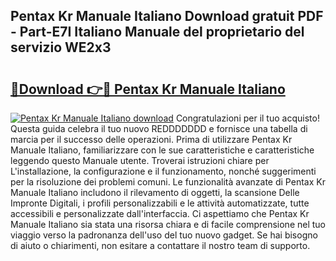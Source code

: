 ## Pentax Kr Manuale Italiano Download gratuit PDF - Part-E7I Italiano Manuale del proprietario del servizio WE2x3

# <h2><a href="http://dfg0l0.blite.top/?on=Pentax+Kr+Manuale+Italiano">🔗Download 👉🔴 Pentax Kr Manuale Italiano</a></h2>

[![Pentax Kr Manuale Italiano download](https://i.imgur.com/lujVjoI.png)](http://dfg0l0.blite.top/?on=Pentax+Kr+Manuale+Italiano)
Congratulazioni per il tuo acquisto! Questa guida celebra il tuo nuovo REDDDDDDD e fornisce una tabella di marcia per il successo delle operazioni. Prima di utilizzare Pentax Kr Manuale Italiano, familiarizzare con le sue caratteristiche e caratteristiche leggendo questo Manuale utente. Troverai istruzioni chiare per L'installazione, la configurazione e il funzionamento, nonché suggerimenti per la risoluzione dei problemi comuni. Le funzionalità avanzate di Pentax Kr Manuale Italiano includono il rilevamento di oggetti, la scansione Delle Impronte Digitali, i profili personalizzabili e le attività automatizzate, tutte accessibili e personalizzate dall'interfaccia. Ci aspettiamo che Pentax Kr Manuale Italiano sia stata una risorsa chiara e di facile comprensione nel tuo viaggio verso la padronanza dell'uso del tuo nuovo gadget. Se hai bisogno di aiuto o chiarimenti, non esitare a contattare il nostro team di supporto.

